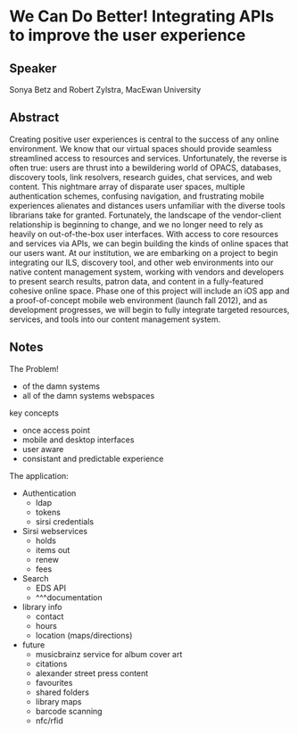 We Can Do Better! Integrating APIs to improve the user experience
===

Speaker
---

Sonya Betz and Robert Zylstra, MacEwan University


Abstract
---

Creating positive user experiences is central to the success of any online environment. We know that our virtual spaces should provide seamless streamlined access to resources and services. Unfortunately, the reverse is often true: users are thrust into a bewildering world of OPACS, databases, discovery tools, link resolvers, research guides, chat services, and web content. This nightmare array of disparate user spaces, multiple authentication schemes, confusing navigation, and frustrating mobile experiences alienates and distances users unfamiliar with the diverse tools librarians take for granted. Fortunately, the landscape of the vendor-client relationship is beginning to change, and we no longer need to rely as heavily on out-of-the-box user interfaces. With access to core resources and services via APIs, we can begin building the kinds of online spaces that our users want. At our institution, we are embarking on a project to begin integrating our ILS, discovery tool, and other web environments into our native content management system, working with vendors and developers to present search results, patron data, and content in a fully-featured cohesive online space. Phase one of this project will include an iOS app and a proof-of-concept mobile web environment (launch fall 2012), and as development progresses, we will begin to fully integrate targeted resources, services, and tools into our content management system.


Notes
---

The Problem!

  * of the damn systems
  * all of the damn systems webspaces

key concepts
  
  * once access point
  * mobile and desktop interfaces
  * user aware
  * consistant and predictable experience

The application:

  * Authentication
    * ldap
    * tokens
    * sirsi credentials
  * Sirsi webservices
    * holds
    * items out
    * renew
    * fees
  * Search
    * EDS API
    * ^^^documentation
  * library info
    * contact
    * hours
    * location (maps/directions)
  * future
    * musicbrainz service for album cover art
    * citations
    * alexander street press content
    * favourites
    * shared folders
    * library maps
    * barcode scanning
    * nfc/rfid



